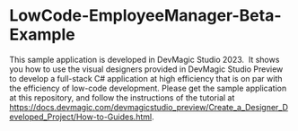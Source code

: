 # LowCode-EmployeeManager-Beta-Example

This sample application is developed in DevMagic Studio 2023.  It shows you how to use the visual designers provided in DevMagic Studio Preview to develop a full-stack C# application at high efficiency that is on par with the efficiency of low-code development. Please get the sample application at this repository, and follow the instructions of the tutorial at  https://docs.devmagic.com/devmagicstudio_preview/Create_a_Designer_Developed_Project/How-to-Guides.html.

